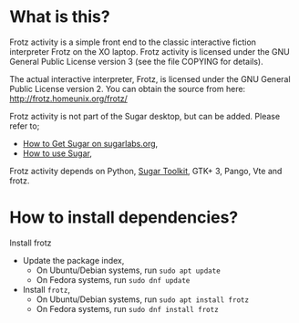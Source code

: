 What is this?
=============

Frotz activity is a simple front end to the classic interactive fiction interpreter Frotz on the XO laptop.  Frotz activity is licensed under the GNU General Public License version 3 (see the file COPYING for details). 

The actual interactive interpreter, Frotz, is licensed under the GNU General Public License version 2. You can obtain the source from here: http://frotz.homeunix.org/frotz/

 Frotz activity is not part of the Sugar desktop, but can be added.  Please refer to;

* [How to Get Sugar on sugarlabs.org](https://sugarlabs.org/),
* [How to use Sugar](https://help.sugarlabs.org/),

Frotz activity depends on Python, [Sugar
Toolkit](https://github.com/sugarlabs/sugar-toolkit-gtk3), GTK+ 3, Pango, Vte and frotz.


How to install dependencies?
===========================================

Install frotz

* Update the package index,
   - On Ubuntu/Debian systems, run
   ```sudo apt update```
   - On Fedora systems, run
   ```sudo dnf update```
* Install `frotz`,
   - On Ubuntu/Debian systems, run
    ```sudo apt install frotz```
   - On Fedora systems, run
    ```sudo dnf install frotz```
